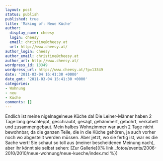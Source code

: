 ```yaml
---
layout: post
status: publish
published: true
title: 'Making of: Neue Küche'
author:
  display_name: cheesy
  login: cheesy
  email: christine@cheesy.at
  url: http://www.cheesy.at/
author_login: cheesy
author_email: christine@cheesy.at
author_url: http://www.cheesy.at/
wordpress_id: 13349
wordpress_url: http://www.cheesy.at/?p=13349
date: '2011-03-04 16:41:30 +0000'
date_gmt: '2011-03-04 15:41:30 +0000'
categories:
- Wohnung
- neu
- Küche
comments: []
---
```

Endlich ist meine nigelnagelneue Küche da! Die Leiner-Männer haben 2 Tage lang geschleppt, geschraubt, gesägt, gehämmert, gebohrt, verkabelt und zusammengebaut. Mein halbes Wohnzimmer war auch 2 Tage nicht bewohnbar, da die ganzen Teile, die in die Küche gehören, ja auch vorher noch wo abgestellt werden müssen. Aber jetzt, wo sie fertig ist, war es die Sache wert! Sie schaut so toll aus (meiner bescheidenen Meinung nach), aber ihr könnt sie selbst sehen:
[Zur Gallerie]({% link _fotos/events/2006-2010/2010/neue-wohnung/neue-kueche/index.md %})
